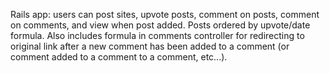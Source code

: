 Rails app: users can post sites, upvote posts, comment on posts, comment on comments, and view when post added. Posts ordered by upvote/date formula. Also includes formula in comments controller for redirecting to original link after a new comment has been added to a comment (or comment added to a comment to a comment, etc...).
